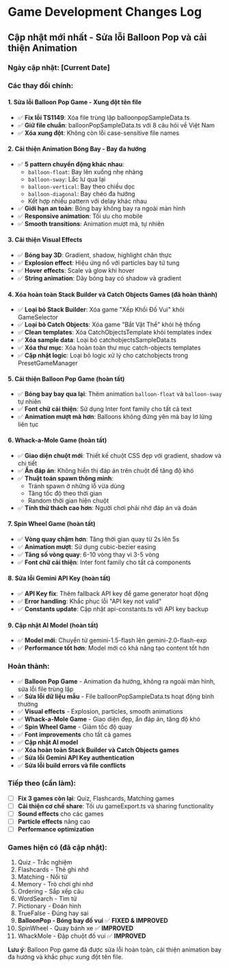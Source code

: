 
# Game Development Changes Log

## Cập nhật mới nhất - Sửa lỗi Balloon Pop và cải thiện Animation

### Ngày cập nhật: [Current Date]

### Các thay đổi chính:

#### 1. **Sửa lỗi Balloon Pop Game - Xung đột tên file**
- ✅ **Fix lỗi TS1149**: Xóa file trùng lặp balloonpopSampleData.ts
- ✅ **Giữ file chuẩn**: balloonPopSampleData.ts với 8 câu hỏi về Việt Nam
- ✅ **Xóa xung đột**: Không còn lỗi case-sensitive file names

#### 2. **Cải thiện Animation Bóng Bay - Bay đa hướng**
- ✅ **5 pattern chuyển động khác nhau**:
  - `balloon-float`: Bay lên xuống nhẹ nhàng
  - `balloon-sway`: Lắc lư qua lại
  - `balloon-vertical`: Bay theo chiều dọc
  - `balloon-diagonal`: Bay chéo đa hướng
  - Kết hợp nhiều pattern với delay khác nhau
- ✅ **Giới hạn an toàn**: Bóng bay không bay ra ngoài màn hình
- ✅ **Responsive animation**: Tối ưu cho mobile
- ✅ **Smooth transitions**: Animation mượt mà, tự nhiên

#### 3. **Cải thiện Visual Effects**
- ✅ **Bóng bay 3D**: Gradient, shadow, highlight chân thực
- ✅ **Explosion effect**: Hiệu ứng nổ với particles bay tứ tung
- ✅ **Hover effects**: Scale và glow khi hover
- ✅ **String animation**: Dây bóng bay có shadow và gradient

#### 4. **Xóa hoàn toàn Stack Builder và Catch Objects Games** (đã hoàn thành)
- ✅ **Loại bỏ Stack Builder**: Xóa game "Xếp Khối Đố Vui" khỏi GameSelector
- ✅ **Loại bỏ Catch Objects**: Xóa game "Bắt Vật Thể" khỏi hệ thống
- ✅ **Clean templates**: Xóa CatchObjectsTemplate khỏi templates index
- ✅ **Xóa sample data**: Loại bỏ catchobjectsSampleData.ts
- ✅ **Xóa thư mục**: Xóa hoàn toàn thư mục catch-objects templates
- ✅ **Cập nhật logic**: Loại bỏ logic xử lý cho catchobjects trong PresetGameManager

#### 5. **Cải thiện Balloon Pop Game** (hoàn tất)
- ✅ **Bóng bay bay qua lại**: Thêm animation `balloon-float` và `balloon-sway` tự nhiên
- ✅ **Font chữ cải thiện**: Sử dụng Inter font family cho tất cả text
- ✅ **Animation mượt mà hơn**: Balloons không đứng yên mà bay lơ lửng liên tục

#### 6. **Whack-a-Mole Game** (hoàn tất)
- ✅ **Giao diện chuột mới**: Thiết kế chuột CSS đẹp với gradient, shadow và chi tiết
- ✅ **Ẩn đáp án**: Không hiển thị đáp án trên chuột để tăng độ khó
- ✅ **Thuật toán spawn thông minh**: 
  - Tránh spawn ở những lỗ vừa dùng
  - Tăng tốc độ theo thời gian
  - Random thời gian hiện chuột
- ✅ **Tính thử thách cao hơn**: Người chơi phải nhớ đáp án và đoán

#### 7. **Spin Wheel Game** (hoàn tất)
- ✅ **Vòng quay chậm hơn**: Tăng thời gian quay từ 2s lên 5s
- ✅ **Animation mượt**: Sử dụng cubic-bezier easing
- ✅ **Tăng số vòng quay**: 6-10 vòng thay vì 3-5 vòng
- ✅ **Font chữ cải thiện**: Inter font family cho tất cả components

#### 8. **Sửa lỗi Gemini API Key** (hoàn tất)
- ✅ **API Key fix**: Thêm fallback API key để game generator hoạt động
- ✅ **Error handling**: Khắc phục lỗi "API key not valid"
- ✅ **Constants update**: Cập nhật api-constants.ts với API key backup

#### 9. **Cập nhật AI Model** (hoàn tất)
- ✅ **Model mới**: Chuyển từ gemini-1.5-flash lên gemini-2.0-flash-exp
- ✅ **Performance tốt hơn**: Model mới có khả năng tạo content tốt hơn

### Hoàn thành:
- ✅ **Balloon Pop Game** - Animation đa hướng, không ra ngoài màn hình, sửa lỗi file trùng lặp
- ✅ **Sửa lỗi dữ liệu mẫu** - File balloonPopSampleData.ts hoạt động bình thường
- ✅ **Visual effects** - Explosion, particles, smooth animations
- ✅ **Whack-a-Mole Game** - Giao diện đẹp, ẩn đáp án, tăng độ khó
- ✅ **Spin Wheel Game** - Giảm tốc độ quay
- ✅ **Font improvements** cho tất cả games
- ✅ **Cập nhật AI model**
- ✅ **Xóa hoàn toàn Stack Builder và Catch Objects games**
- ✅ **Sửa lỗi Gemini API Key authentication**
- ✅ **Sửa lỗi build errors và file conflicts**

### Tiếp theo (cần làm):
- [ ] **Fix 3 games còn lại**: Quiz, Flashcards, Matching games
- [ ] **Cải thiện cơ chế share**: Tối ưu gameExport.ts và sharing functionality
- [ ] **Sound effects** cho các games
- [ ] **Particle effects** nâng cao
- [ ] **Performance optimization**

### Games hiện có (đã cập nhật):
1. Quiz - Trắc nghiệm
2. Flashcards - Thẻ ghi nhớ  
3. Matching - Nối từ
4. Memory - Trò chơi ghi nhớ
5. Ordering - Sắp xếp câu
6. WordSearch - Tìm từ
7. Pictionary - Đoán hình
8. TrueFalse - Đúng hay sai
9. **BalloonPop - Bóng bay đố vui** ✅ **FIXED & IMPROVED**
10. SpinWheel - Quay bánh xe ✅ **IMPROVED**
11. WhackMole - Đập chuột đố vui ✅ **IMPROVED**

**Lưu ý**: Balloon Pop game đã được sửa lỗi hoàn toàn, cải thiện animation bay đa hướng và khắc phục xung đột tên file.
